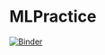 # MLPractice

[![Binder](https://mybinder.org/badge_logo.svg)](https://mybinder.org/v2/gh/parth-trivedi-pgsl/MLBinderNotebooks/main)
